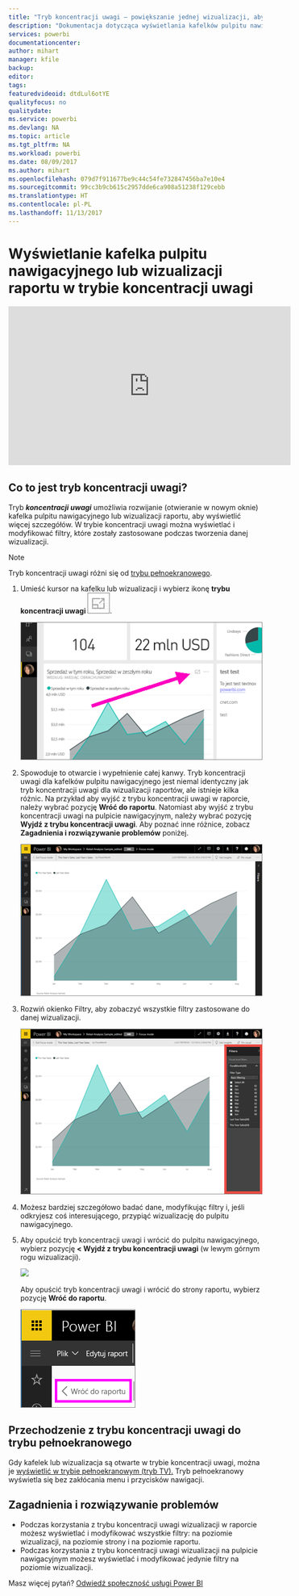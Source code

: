 ```yaml
---
title: "Tryb koncentracji uwagi — powiększanie jednej wizualizacji, aby zobaczyć więcej szczegółów."
description: "Dokumentacja dotycząca wyświetlania kafelków pulpitu nawigacyjnego lub wizualizacji raportów usługi Power BI w trybie koncentracji uwagi, zwanego otwieraniem w nowym oknie."
services: powerbi
documentationcenter: 
author: mihart
manager: kfile
backup: 
editor: 
tags: 
featuredvideoid: dtdLul6otYE
qualityfocus: no
qualitydate: 
ms.service: powerbi
ms.devlang: NA
ms.topic: article
ms.tgt_pltfrm: NA
ms.workload: powerbi
ms.date: 08/09/2017
ms.author: mihart
ms.openlocfilehash: 079d7f911677be9c44c54fe732847456ba7e10e4
ms.sourcegitcommit: 99cc3b9cb615c2957dde6ca908a51238f129cebb
ms.translationtype: HT
ms.contentlocale: pl-PL
ms.lasthandoff: 11/13/2017
---
```

# <a name="display-a-dashboard-tile-or-report-visual-in-focus-mode"></a>Wyświetlanie kafelka pulpitu nawigacyjnego lub wizualizacji raportu w trybie koncentracji uwagi
<iframe width="560" height="315" src="https://www.youtube.com/embed/dtdLul6otYE" frameborder="0" allowfullscreen></iframe>


## <a name="what-is-focus-mode"></a>Co to jest tryb koncentracji uwagi?
Tryb ***koncentracji uwagi*** umożliwia rozwijanie (otwieranie w nowym oknie) kafelka pulpitu nawigacyjnego lub wizualizacji raportu, aby wyświetlić więcej szczegółów.  W trybie koncentracji uwagi można wyświetlać i modyfikować filtry, które zostały zastosowane podczas tworzenia danej wizualizacji.  

> [!NOTE]
> Tryb koncentracji uwagi różni się od [trybu pełnoekranowego](service-tile-fullscreen-mode.md).
> 
> 

1. Umieść kursor na kafelku lub wizualizacji i wybierz ikonę **trybu koncentracji uwagi** ![](media/service-focus-mode/pbi_popout.jpg).  
   
   ![](media/service-focus-mode/power-bi-hover-focus.png)
2. Spowoduje to otwarcie i wypełnienie całej kanwy. Tryb koncentracji uwagi dla kafelków pulpitu nawigacyjnego jest niemal identyczny jak tryb koncentracji uwagi dla wizualizacji raportów, ale istnieje kilka różnic. Na przykład aby wyjść z trybu koncentracji uwagi w raporcie, należy wybrać pozycję **Wróć do raportu**. Natomiast aby wyjść z trybu koncentracji uwagi na pulpicie nawigacyjnym, należy wybrać pozycję **Wyjdź z trybu koncentracji uwagi**. Aby poznać inne różnice, zobacz **Zagadnienia i rozwiązywanie problemów** poniżej.
   
   ![](media/service-focus-mode/power-bi-display-focus-newer2.png)
3. Rozwiń okienko Filtry, aby zobaczyć wszystkie filtry zastosowane do danej wizualizacji.
   
   ![](media/service-focus-mode/power-bi-display-focus-filters.png)
4. Możesz bardziej szczegółowo badać dane, modyfikując filtry i, jeśli odkryjesz coś interesującego, przypiąć wizualizację do pulpitu nawigacyjnego.   
5. Aby opuścić tryb koncentracji uwagi i wrócić do pulpitu nawigacyjnego, wybierz pozycję **< Wyjdź z trybu koncentracji uwagi** (w lewym górnym rogu wizualizacji).
   
    ![](media/service-focus-mode/power-bi-exit-focus.png)    
   
    Aby opuścić tryb koncentracji uwagi i wrócić do strony raportu, wybierz pozycję **Wróć do raportu**.    
   
    ![](media/service-focus-mode/power-bi-exit-focus-report.png)

## <a name="go-from-focus-mode-to-full-screen-mode"></a>Przechodzenie z trybu koncentracji uwagi do trybu pełnoekranowego
Gdy kafelek lub wizualizacja są otwarte w trybie koncentracji uwagi, można je [wyświetlić w trybie pełnoekranowym (tryb TV).](service-tile-fullscreen-mode.md) Tryb pełnoekranowy wyświetla się bez zakłócania menu i przycisków nawigacji.

## <a name="considerations-and-troubleshooting"></a>Zagadnienia i rozwiązywanie problemów
* Podczas korzystania z trybu koncentracji uwagi wizualizacji w raporcie możesz wyświetlać i modyfikować wszystkie filtry: na poziomie wizualizacji, na poziomie strony i na poziomie raportu.    
* Podczas korzystania z trybu koncentracji uwagi wizualizacji na pulpicie nawigacyjnym możesz wyświetlać i modyfikować jedynie filtry na poziomie wizualizacji.

Masz więcej pytań? [Odwiedź społeczność usługi Power BI](http://community.powerbi.com/)


